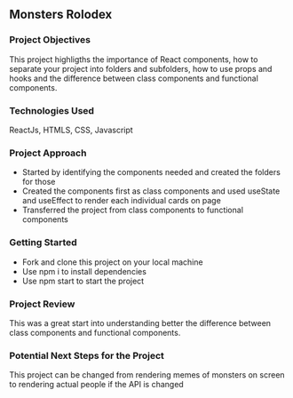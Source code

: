 ## Monsters Rolodex

### Project Objectives

This project highligths the importance of React components, how to separate your project into folders and subfolders, how to use props and hooks and the difference between class components and functional components.


### Technologies Used

ReactJs, HTMLS, CSS, Javascript

### Project Approach

* Started by identifying the components needed and created the folders for those
* Created the components first as class components and used useState and useEffect to render each individual cards on page
* Transferred the project from class components to functional components

### Getting Started

* Fork and clone this project on your local machine
* Use npm i to install dependencies
* Use npm start to start the project

### Project Review

This was a great start into understanding better the difference between class components and functional components.

### Potential Next Steps for the Project

This project can be changed from rendering memes of monsters on screen to rendering actual people if the API is changed
